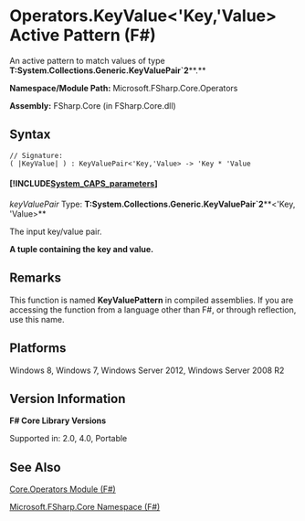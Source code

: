 # Operators.KeyValue<'Key,'Value> Active Pattern (F#)

An active pattern to match values of type **T:System.Collections.Generic.KeyValuePair&#96;2****.**

**Namespace/Module Path:** Microsoft.FSharp.Core.Operators

**Assembly:** FSharp.Core (in FSharp.Core.dll)


## Syntax

```
// Signature:
( |KeyValue| ) : KeyValuePair<'Key,'Value> -> 'Key * 'Value
```

#### [!INCLUDE[System_CAPS_parameters](//System/Token/System_CAPS_parameters_md.md)]
*keyValuePair*
Type: **T:System.Collections.Generic.KeyValuePair&#96;2****&lt;'Key,                                                                                                              'Value&gt;**


The input key/value pair.



**A tuple containing the key and value.**
## Remarks
This function is named **KeyValuePattern** in compiled assemblies. If you are accessing the function from a language other than F#, or through reflection, use this name.


## Platforms
Windows 8, Windows 7, Windows Server 2012, Windows Server 2008 R2


## Version Information
**F# Core Library Versions**

Supported in: 2.0, 4.0, Portable




## See Also
[Core.Operators Module &#40;F&#35;&#41;](Core.Operators+Module+%28FSharp%29.md)

[Microsoft.FSharp.Core Namespace &#40;F&#35;&#41;](Microsoft.FSharp.Core+Namespace+%28FSharp%29.md)

